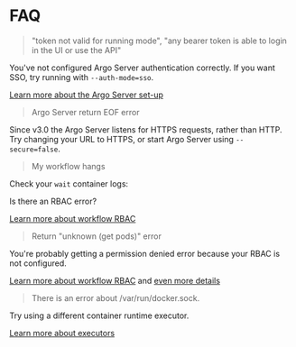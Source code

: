 # FAQ

> "token not valid for running mode", "any bearer token is able to login in the UI or use the API"

You've not configured Argo Server authentication correctly. If you want SSO, try running with `--auth-mode=sso`.

[Learn more about the Argo Server set-up](argo-server.md)

> Argo Server return EOF error

Since v3.0 the Argo Server listens for HTTPS requests, rather than HTTP. Try changing your URL to HTTPS, or start Argo Server using `--secure=false`.

> My workflow hangs

Check your `wait` container logs:

Is there an RBAC error?

[Learn more about workflow RBAC](workflow-rbac.md)

> Return "unknown (get pods)" error

You're probably getting a permission denied error because your RBAC is not configured.

[Learn more about workflow RBAC](workflow-rbac.md) and [even more details](https://blog.nholuongut.io/demystifying-argo-workflowss-kubernetes-rbac-7a1406d446fc)

> There is an error about /var/run/docker.sock.

Try using a different container runtime executor.

[Learn more about executors](workflow-executors.md)
